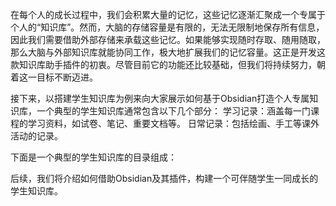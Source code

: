 
在每个人的成长过程中，我们会积累大量的记忆，这些记忆逐渐汇聚成一个专属于个人的“知识库”。然而，大脑的存储容量是有限的，无法无限制地保存所有信息，因此我们需要借助外部存储来承载这些记忆。如果能够实现随时存取、随用随取，那么大脑与外部知识库就能协同工作，极大地扩展我们的记忆容量。这正是开发这款知识库助手插件的初衷。尽管目前它的功能还比较基础，但我们将持续努力，朝着这一目标不断迈进。

接下来，以搭建学生知识库为例来向大家展示如何基于Obsidian打造个人专属知识库，一个典型的学生知识库通常包含以下几个部分：
学习记录：涵盖每一门课程的学习资料，如试卷、笔记、重要文档等。
日常记录：包括绘画、手工等课外活动的记录。

下面是一个典型的学生知识库的目录组成：


后续，我们将介绍如何借助Obsidian及其插件，构建一个可伴随学生一同成长的学生知识库。